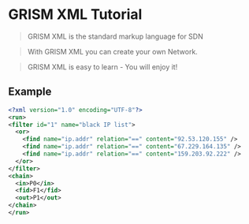 # GRISM XML Tutorial

> GRISM XML is the standard markup language for SDN

> With GRISM XML you can create your own Network.

> GRISM XML is easy to learn - You will enjoy it!

## Example
```xml
<?xml version="1.0" encoding="UTF-8"?>
<run>
<filter id="1" name="black IP list">
  <or>
    <find name="ip.addr" relation="==" content="92.53.120.155" />
    <find name="ip.addr" relation="==" content="67.229.164.135" />
    <find name="ip.addr" relation="==" content="159.203.92.222" />
  </or>
</filter>
<chain>
  <in>P0</in>
  <fid>F1</fid>
  <out>P1</out>
</chain>
</run>
```
